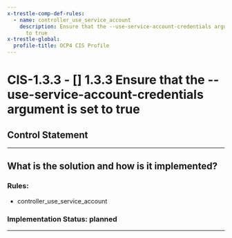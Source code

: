```yaml
---
x-trestle-comp-def-rules:
  - name: controller_use_service_account
    description: Ensure that the --use-service-account-credentials argument is set
      to true
x-trestle-global:
  profile-title: OCP4 CIS Profile
---
```


# CIS-1.3.3 - \[\] 1.3.3 Ensure that the --use-service-account-credentials argument is set to true

## Control Statement

______________________________________________________________________

## What is the solution and how is it implemented?

<!-- For implementation status enter one of: implemented, partial, planned, alternative, not-applicable -->

<!-- Note that the list of rules under ### Rules: is read-only and changes will not be captured after assembly to JSON -->

### Rules:

  - controller_use_service_account

### Implementation Status: planned

______________________________________________________________________
